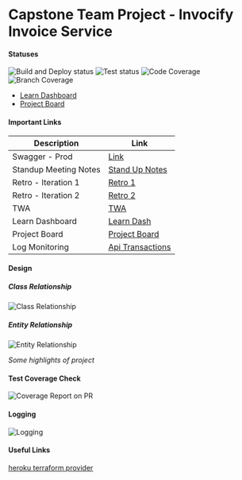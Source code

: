 # Capstone Team Project - Invocify Invoice Service

#### Statuses
![Build and Deploy status](https://github.com/Tech-Student-Labs/invoicify_invoice_svc4/actions/workflows/heroku.yml/badge.svg)
![Test status](https://github.com/Tech-Student-Labs/invoicify_invoice_svc4/actions/workflows/gradle.yml/badge.svg)
![Code Coverage](https://github.com/Tech-Student-Labs/invoicify_invoice_svc4/blob/master/.github/badges/jacoco.svg)
![Branch Coverage](https://github.com/Tech-Student-Labs/invoicify_invoice_svc4/blob/master/.github/badges/branches.svg)


* [Learn Dashboard](https://learn-2.galvanize.com/cohorts/2328)
* [Project Board](https://github.com/orgs/Tech-Student-Labs/projects/7)

#### Important Links

| Description           | Link                                                                                     |
|-----------------------|------------------------------------------------------------------------------------------|
| Swagger - Prod        | [Link](https://invoicify-invoice-svc-4.herokuapp.com/swagger-ui.html)                    |
| Standup Meeting Notes | [Stand Up Notes](https://github.com/Tech-Student-Labs/invoicify_app4/blob/master/MOM.md) |
| Retro - Iteration 1   | [Retro 1](https://retrotool.io/eM3B6byBG20wiZzGRFgmQ)                                    |
| Retro - Iteration 2   | [Retro 2](https://retrotool.io/iBJiHBO8aWX6q5r272mJ3)                                    |
| TWA                   | [TWA](https://github.com/Tech-Student-Labs/invoicify_app4/blob/master/TWA.md)            |
| Learn Dashboard       | [Learn Dash](https://learn-2.galvanize.com/cohorts/2328)                                 |
| Project Board         | [Project Board](https://github.com/orgs/Tech-Student-Labs/projects/7)                    |
| Log Monitoring        | [Api Transactions](https://invoicify-invoice-svc-4-14700.coralogix.com/#/query/logs?id=2JhG3FtlTR2)|



#### Design 

##### Class Relationship

![Class Relationship](https://github.com/Tech-Student-Labs/invoicify_invoice_svc4/blob/master/static/uml-diagram.png)

##### Entity Relationship

![Entity Relationship](https://github.com/Tech-Student-Labs/invoicify_invoice_svc4/blob/master/static/er-diagram.png)


_Some highlights of project_

#### Test Coverage Check

![Coverage Report on PR](https://github.com/Tech-Student-Labs/invoicify_invoice_svc4/blob/master/static/github-testrun-summary.PNG)


#### Logging 

![Logging](https://github.com/Tech-Student-Labs/invoicify_invoice_svc4/blob/master/static/logging-dashboard.PNG)


#### Useful Links 
[heroku terraform provider](https://registry.terraform.io/providers/heroku/heroku/latest/docs)
